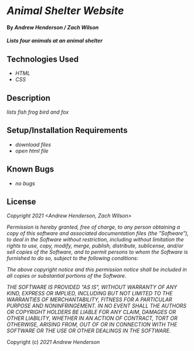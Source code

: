 # _Animal Shelter Website_

#### By _**Andrew Henderson / Zach Wilson**_

#### _Lists four animals at an animal shelter_

## Technologies Used

* _HTML_
* _CSS_

## Description

_lists fish frog bird and fox_

## Setup/Installation Requirements

* _download files_
* _open html file_

## Known Bugs

* _no bugs_

## License

_Copyright 2021 <Andrew Henderson, Zach Wilson>_

_Permission is hereby granted, free of charge, to any person obtaining a copy of this software and associated documentation files (the "Software"), to deal in the Software without restriction, including without limitation the rights to use, copy, modify, merge, publish, distribute, sublicense, and/or sell copies of the Software, and to permit persons to whom the Software is furnished to do so, subject to the following conditions:_

_The above copyright notice and this permission notice shall be included in all copies or substantial portions of the Software._

_THE SOFTWARE IS PROVIDED "AS IS", WITHOUT WARRANTY OF ANY KIND, EXPRESS OR IMPLIED, INCLUDING BUT NOT LIMITED TO THE WARRANTIES OF MERCHANTABILITY, FITNESS FOR A PARTICULAR PURPOSE AND NONINFRINGEMENT. IN NO EVENT SHALL THE AUTHORS OR COPYRIGHT HOLDERS BE LIABLE FOR ANY CLAIM, DAMAGES OR OTHER LIABILITY, WHETHER IN AN ACTION OF CONTRACT, TORT OR OTHERWISE, ARISING FROM, OUT OF OR IN CONNECTION WITH THE SOFTWARE OR THE USE OR OTHER DEALINGS IN THE SOFTWARE._

Copyright (c) _2021_ _Andrew Henderson_